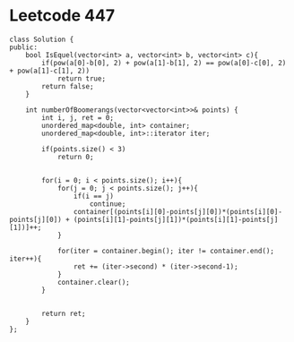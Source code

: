 # Leetcode 447
    class Solution {
    public:
        bool IsEquel(vector<int> a, vector<int> b, vector<int> c){
            if(pow(a[0]-b[0], 2) + pow(a[1]-b[1], 2) == pow(a[0]-c[0], 2) + pow(a[1]-c[1], 2))
                return true;
            return false;
        }    

        int numberOfBoomerangs(vector<vector<int>>& points) {
            int i, j, ret = 0;
            unordered_map<double, int> container;
            unordered_map<double, int>::iterator iter;

            if(points.size() < 3)
                return 0;


            for(i = 0; i < points.size(); i++){
                for(j = 0; j < points.size(); j++){
                    if(i == j)
                        continue;
                    container[(points[i][0]-points[j][0])*(points[i][0]-points[j][0]) + (points[i][1]-points[j][1])*(points[i][1]-points[j][1])]++;        
                }

                for(iter = container.begin(); iter != container.end(); iter++){
                    ret += (iter->second) * (iter->second-1);
                }
                container.clear();
            }


            return ret;
        }
    };
